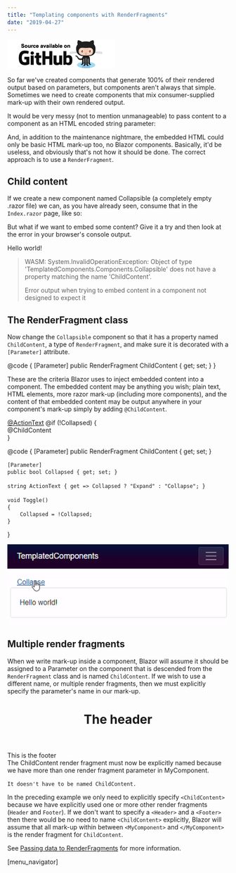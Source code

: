 ```yaml
---
title: "Templating components with RenderFragments"
date: "2019-04-27"
---
```


[![](images/SourceLink.png)](https://github.com/mrpmorris/blazor-university/tree/master/src/TemplatedComponents/TemplatedComponents)

So far we've created components that generate 100% of their rendered output based on parameters, but components aren't always that simple. Sometimes we need to create components that mix consumer-supplied mark-up with their own rendered output.

It would be very messy (not to mention unmanageable) to pass content to a component as an HTML encoded string parameter:

<Collapsible content="Lots of encoded HTML for your entire view here"/>

And, in addition to the maintenance nightmare, the embedded HTML could only be basic HTML mark-up too, no Blazor components. Basically, it'd be useless, and obviously that's not how it should be done. The correct approach is to use a `RenderFragment`.

## Child content

If we create a new component named Collapsible (a completely empty .razor file) we can, as you have already seen, consume that in the `Index.razor` page, like so:

<Collapsible/>

But what if we want to embed some content? Give it a try and then look at the error in your browser's console output.

<Collapsible>Hello world!</Collapsible>

> WASM: System.InvalidOperationException: Object of type 'TemplatedComponents.Components.Collapsible' does not have a property matching the name 'ChildContent'.
> 
> Error output when trying to embed content in a component not designed to expect it

## The RenderFragment class

Now change the `Collapsible` component so that it has a property named `ChildContent`, a type of `RenderFragment`, and make sure it is decorated with a `[Parameter]` attribute.

@code {
	[Parameter]
	public RenderFragment ChildContent { get; set; }
}

These are the criteria Blazor uses to inject embedded content into a component. The embedded content may be anything you wish; plain text, HTML elements, more razor mark-up (including more components), and the content of that embedded content may be output anywhere in your component's mark-up simply by adding `@ChildContent`.

<div class="row">
	<a href="#" @onclick=Toggle class="col-12">@ActionText</a>
	@if (!Collapsed)
	{
		<div class="col-12 card card-body">
			@ChildContent
		</div>
	}
</div>

@code
{
	[Parameter]
	public RenderFragment ChildContent { get; set; }

	[Parameter]
	public bool Collapsed { get; set; }

	string ActionText { get => Collapsed ? "Expand" : "Collapse"; }

	void Toggle()
	{
		Collapsed = !Collapsed;
	}
}

![](images/Collapsible.gif)

## Multiple render fragments

When we write mark-up inside a component, Blazor will assume it should be assigned to a Parameter on the component that is descended from the `RenderFragment` class and is named `ChildContent`. If we wish to use a different name, or multiple render fragments, then we must explicitly specify the parameter's name in our mark-up.

<MyComponent>
  <Header>
    <h1>The header</h1>
  </Header>
  <Footer>
    This is the footer
  </Footer>
  <ChildContent>
    The ChildContent render fragment must now be explicitly named because we have
    more than one render fragment parameter in MyComponent.

    It doesn't have to be named ChildContent.
  </ChildContent>
</MyComponent>

In the preceding example we only need to explicitly specify `<ChildContent>` because we have explicitly used one or more other render fragments (`Header` and `Footer`). If we don't want to specify a `<Header>` and a `<Footer>` then there would be no need to name `<ChildContent>` explicitly, Blazor will assume that all mark-up within between `<MyComponent>` and `</MyComponent>` is the render fragment for `ChildContent`.

See [Passing data to RenderFragments](/templating-components-with-renderfragements/passing-data-to-a-renderfragement/) for more information.

\[menu\_navigator\]
